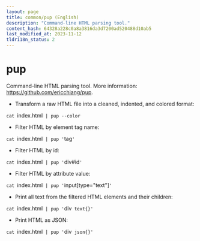```yaml
---
layout: page
title: common/pup (English)
description: "Command-line HTML parsing tool."
content_hash: 64328a228c0a8a3816da3d7200ad520488d10ab5
last_modified_at: 2023-11-12
tldri18n_status: 2
---
```

# pup

Command-line HTML parsing tool.
More information: <https://github.com/ericchiang/pup>.

- Transform a raw HTML file into a cleaned, indented, and colored format:

`cat `<span class="tldr-var badge badge-pill bg-dark-lm bg-white-dm text-white-lm text-dark-dm font-weight-bold">index.html</span>` | pup --color`

- Filter HTML by element tag name:

`cat `<span class="tldr-var badge badge-pill bg-dark-lm bg-white-dm text-white-lm text-dark-dm font-weight-bold">index.html</span>` | pup '`<span class="tldr-var badge badge-pill bg-dark-lm bg-white-dm text-white-lm text-dark-dm font-weight-bold">tag</span>`'`

- Filter HTML by id:

`cat `<span class="tldr-var badge badge-pill bg-dark-lm bg-white-dm text-white-lm text-dark-dm font-weight-bold">index.html</span>` | pup '`<span class="tldr-var badge badge-pill bg-dark-lm bg-white-dm text-white-lm text-dark-dm font-weight-bold">div#id</span>`'`

- Filter HTML by attribute value:

`cat `<span class="tldr-var badge badge-pill bg-dark-lm bg-white-dm text-white-lm text-dark-dm font-weight-bold">index.html</span>` | pup '`<span class="tldr-var badge badge-pill bg-dark-lm bg-white-dm text-white-lm text-dark-dm font-weight-bold">input[type="text"]</span>`'`

- Print all text from the filtered HTML elements and their children:

`cat `<span class="tldr-var badge badge-pill bg-dark-lm bg-white-dm text-white-lm text-dark-dm font-weight-bold">index.html</span>` | pup '`<span class="tldr-var badge badge-pill bg-dark-lm bg-white-dm text-white-lm text-dark-dm font-weight-bold">div</span>` text{}'`

- Print HTML as JSON:

`cat `<span class="tldr-var badge badge-pill bg-dark-lm bg-white-dm text-white-lm text-dark-dm font-weight-bold">index.html</span>` | pup '`<span class="tldr-var badge badge-pill bg-dark-lm bg-white-dm text-white-lm text-dark-dm font-weight-bold">div</span>` json{}'`
